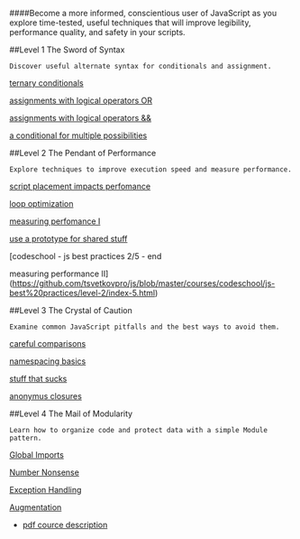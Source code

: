 ####Become a more informed, conscientious user of JavaScript as you explore time-tested, useful techniques that will improve legibility, performance quality, and safety in your scripts.


##Level 1 The Sword of Syntax
```
Discover useful alternate syntax for conditionals and assignment.
```

[ternary conditionals](https://github.com/tsvetkovpro/js/blob/master/courses/codeschool/js-best%20practices/level-1/index.html)

[assignments with logical operators OR](https://github.com/tsvetkovpro/js/blob/master/courses/codeschool/js-best%20practices/level-1/index-2.html)

[assignments with logical operators &&](https://github.com/tsvetkovpro/js/blob/master/courses/codeschool/js-best%20practices/level-1/index-3.html)

[a conditional for multiple possibilities](https://github.com/tsvetkovpro/js/blob/master/courses/codeschool/js-best%20practices/level-1/index-4.html)


##Level 2 The Pendant of Performance
```
Explore techniques to improve execution speed and measure performance.
```

[script placement impacts perfomance](https://github.com/tsvetkovpro/js/blob/master/courses/codeschool/js-best%20practices/level-2/index.html)

[loop optimization](https://github.com/tsvetkovpro/js/blob/master/courses/codeschool/js-best%20practices/level-2/index-2.html)

[measuring perfomance I](https://github.com/tsvetkovpro/js/blob/master/courses/codeschool/js-best%20practices/level-2/index-3.html)

[use a prototype for shared stuff](https://github.com/tsvetkovpro/js/blob/master/courses/codeschool/js-best%20practices/level-2/index-4.html)

[codeschool - js best practices 2/5 - end

measuring performance II](https://github.com/tsvetkovpro/js/blob/master/courses/codeschool/js-best%20practices/level-2/index-5.html)



##Level 3 The Crystal of Caution
```
Examine common JavaScript pitfalls and the best ways to avoid them.
```

[careful comparisons](https://github.com/tsvetkovpro/js/blob/master/courses/codeschool/js-best%20practices/level-3/index.html)

[namespacing basics](https://github.com/tsvetkovpro/js/blob/master/courses/codeschool/js-best%20practices/level-3/index-2.html)

[stuff that sucks](https://github.com/tsvetkovpro/js/blob/master/courses/codeschool/js-best%20practices/level-3/index-3.html)

[anonymus closures](https://github.com/tsvetkovpro/js/blob/master/courses/codeschool/js-best%20practices/level-3/index-4.html)



##Level 4 The Mail of Modularity
```
Learn how to organize code and protect data with a simple Module pattern.
```

[Global Imports](https://github.com/tsvetkovpro/js/blob/master/courses/codeschool/js-best%20practices/level-4/index.html)

[Number Nonsense](https://github.com/tsvetkovpro/js/blob/master/courses/codeschool/js-best%20practices/level-4/index-2.html)

[Exception Handling](https://github.com/tsvetkovpro/js/blob/master/courses/codeschool/js-best%20practices/level-4/index-3.html)

[Augmentation](https://github.com/tsvetkovpro/js/blob/master/courses/codeschool/js-best%20practices/level-4/index-4.html)




* [pdf cource description](https://github.com/tsvetkovpro/js/blob/master/courses/codeschool/js-best%20practices/course.pdf)


